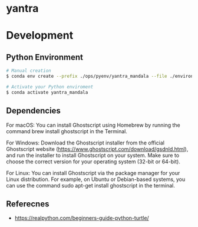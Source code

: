 # yantra

# Development

## Python Environment

```bash
# Manual creation
$ conda env create --prefix ./ops/pyenv/yantra_mandala --file ./environment.yml

# Activate your Python enviroment
$ conda activate yantra_mandala
```

## Dependencies

For macOS: You can install Ghostscript using Homebrew by running the command brew install ghostscript in the Terminal.

For Windows: Download the Ghostscript installer from the official Ghostscript website (https://www.ghostscript.com/download/gsdnld.html), and run the installer to install Ghostscript on your system. Make sure to choose the correct version for your operating system (32-bit or 64-bit).

For Linux: You can install Ghostscript via the package manager for your Linux distribution. For example, on Ubuntu or Debian-based systems, you can use the command sudo apt-get install ghostscript in the terminal.




## Referecnes

- https://realpython.com/beginners-guide-python-turtle/

